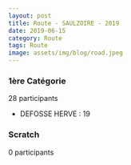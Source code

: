 ```yaml
---
layout: post
title: Route - SAULZOIRE - 2019
date: 2019-06-15
category: Route
tags: Route
image: assets/img/blog/road.jpeg
---
```


### 1ère Catégorie
28 participants
- DEFOSSE HERVE : 19

### Scratch
0 participants
